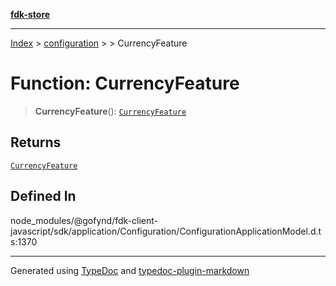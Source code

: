[**fdk-store**](../../../README.md)
***

[Index](../../../API.md) > [configuration](../../README.md) > [<internal>](../README.md) > CurrencyFeature

# Function: CurrencyFeature

> **CurrencyFeature**(): [`CurrencyFeature`](../type-aliases/type-alias.CurrencyFeature.md)

## Returns

[`CurrencyFeature`](../type-aliases/type-alias.CurrencyFeature.md)

## Defined In

node\_modules/@gofynd/fdk-client-javascript/sdk/application/Configuration/ConfigurationApplicationModel.d.ts:1370

***
Generated using [TypeDoc](https://typedoc.org/) and [typedoc-plugin-markdown](https://www.npmjs.com/package/typedoc-plugin-markdown)
